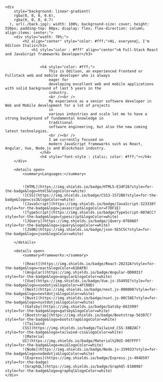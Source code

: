     <div
        style="background: linear-gradient(
        rgba(0, 0, 0, 0.6),
        rgba(0, 0, 0, 0.7)
      ), url(./back.jpg); width: 100%; background-size: cover; height: 550px; padding-top: 80px; display: flex; flex-direction: column; align-items: center;">
        <div style="width: 70%;">
            <h2 align="center" style="color: #fff;">Hi, everyone👋, I'm Odilson Italis</h1>
                <h1 style="color : #fff" align="center">A Full-Stack React and JavaScript frameworks Developer</h3>


                    <h4 style="color: #fff;">
                        This is Odilson, an experienced Frontend or Fullstack web and mobile developer who is always
                        eager for
                        developing excellent web and mobile applications with solid background of last 5 years in the
                        industry.
                        <br /><br />
                        My experience as a senior software developer in Web and Mobile development for a lot of projects
                        in
                        various industries and scale let me to have a strong background of fundamental knowledge in
                        traditional
                        software engineering, but also the new coming latest technologies.
                        <br /><br />
                        I am currently focused on
                        modern JavaScript frameworks such as React, Angular, Vue, Node.js and Blockchain industry.
                    </h4>
                    <h4 style="font-style : italic; color: #fff;"></h4>
        </div>

        <details open>
            <summary>Languages:</summary>


            ![HTML](https://img.shields.io/badge/HTML5-E34F26?style=for-the-badge&logo=html5&logoColor=white)
            ![CSS](https://img.shields.io/badge/CSS3-1572B6?style=for-the-badge&logo=css3&logoColor=white)
            ![JavaScript](https://img.shields.io/badge/JavaScript-323330?style=for-the-badge&logo=javascript&logoColor=F7DF1E)
            ![TypeScript](https://img.shields.io/badge/TypeScript-007ACC?style=for-the-badge&logo=typescript&logoColor=white)
            ![JQuery](https://img.shields.io/badge/jQuery-0769AD?style=for-the-badge&logo=jquery&logoColor=white)
            ![JSON](https://img.shields.io/badge/json-5E5C5C?style=for-the-badge&logo=json&logoColor=white)

        </details>

        <details open>
            <summary>Frameworks:</summary>

            ![React](https://img.shields.io/badge/React-20232A?style=for-the-badge&logo=react&logoColor=61DAFB)
            ![Angular](https://img.shields.io/badge/Angular-DD0031?style=for-the-badge&logo=angular&logoColor=white)
            ![Vue](https://img.shields.io/badge/Vue.js-35495E?style=for-the-badge&logo=vuedotjs&logoColor=4FC08D)
            ![Next](https://img.shields.io/badge/next.js-000000?style=for-the-badge&logo=nextdotjs&logoColor=white)
            ![Nuxt](https://img.shields.io/badge/nuxt.js-00C58E?style=for-the-badge&logo=nuxtdotjs&logoColor=white)
            ![Gatsby](https://img.shields.io/badge/Gatsby-663399?style=for-the-badge&logo=gatsby&logoColor=white)
            ![Bootstrap](https://img.shields.io/badge/Bootstrap-563D7C?style=for-the-badge&logo=bootstrap&logoColor=white)
            ![Tailwind
            CSS](https://img.shields.io/badge/Tailwind_CSS-38B2AC?style=for-the-badge&logo=tailwind-css&logoColor=white)
            ![Material
            UI](https://img.shields.io/badge/Material%20UI-007FFF?style=for-the-badge&logo=mui&logoColor=white)
            ![Node](https://img.shields.io/badge/Node.js-339933?style=for-the-badge&logo=nodedotjs&logoColor=white)
            ![Express](https://img.shields.io/badge/Express.js-404D59?style=for-the-badge)
            ![GraphQL](https://img.shields.io/badge/GraphQl-E10098?style=for-the-badge&logo=graphql&logoColor=white)
    </div>

